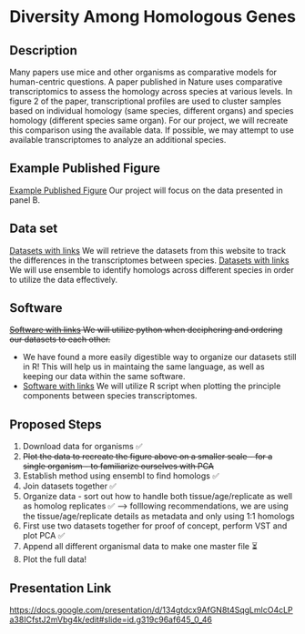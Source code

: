 # Diversity Among Homologous Genes #  

## Description ## 

Many papers use mice and other organisms as comparative models for human-centric questions. A paper published in Nature uses comparative transcriptomics to assess the homology across species at various levels. In figure 2 of the paper, transcriptional profiles are used to cluster samples based on individual homology (same species, different organs) and species homology (different species same organ). For our project, we will recreate this comparison using the available data. If possible, we may attempt to use available transcriptomes to analyze an additional species.

## Example Published Figure ## 
[Example Published Figure](https://www.nature.com/articles/s41586-019-1338-5/figures/1) Our project will focus on the data presented in panel B. 

## Data set ## 
[Datasets with links](https://apps.kaessmannlab.org/evodevoapp/) We will retrieve the datasets from this website to track the differences in the transcriptomes between species. 
[Datasets with links](https://useast.ensembl.org/index.html) We will use ensemble to identify homologs across different species in order to utilize the data effectively. 

## Software ## 
~~[Software with links](https://www.python.org) We will utilize python when deciphering and ordering our datasets to each other.~~
- We have found a more easily digestible way to organize our datasets still in R! This will help us in maintaing the same language, as well as keeping our data within the same software. 
- [Software with links](https://www.r-project.org) We will utilize R script when plotting the principle components between species transcriptomes.

## Proposed Steps ## 

1) Download data for organisms ✅
2) ~~Plot the data to recreate the figure above on a smaller scale - for a single organism - to familiarize ourselves with PCA~~ 
2) Establish method using ensembl to find homologs  ✅
3) Join datasets together ✅
4) Organize data - sort out how to handle both tissue/age/replicate as well as homolog replicates ✅
 --> folllowing recommendations, we are using the tissue/age/replicate details as metadata and only using 1:1 homologs
5) First use two datasets together for proof of concept, perform VST and plot PCA ✅
6) Append all different organismal data to make one master file ⏳
7) Plot the full data!


## Presentation Link ##
https://docs.google.com/presentation/d/134gtdcx9AfGN8t4SqgLmlcO4cLPa38ICfstJ2mVbg4k/edit#slide=id.g319c96af645_0_46
